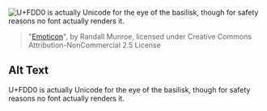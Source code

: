 ![U+FDD0 is actually Unicode for the eye of the basilisk, though for safety reasons no font actually renders it.](https://imgs.xkcd.com/comics/emoticon.png)
> "[Emoticon](https://xkcd.com/380/)", by Randall Munroe, licensed under Creative Commons Attribution-NonCommercial 2.5 License

## Alt Text
U+FDD0 is actually Unicode for the eye of the basilisk, though for safety reasons no font actually renders it.
